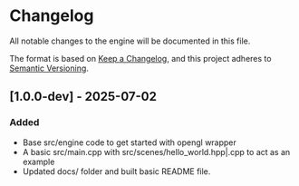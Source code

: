 # Changelog

All notable changes to the engine will be documented in this file.

The format is based on [Keep a Changelog](https://keepachangelog.com/en/1.1.0/),
and this project adheres to [Semantic Versioning](https://semver.org/spec/v2.0.0.html).

## [1.0.0-dev] - 2025-07-02

### Added

- Base src/engine code to get started with opengl wrapper
- A basic src/main.cpp with src/scenes/hello_world.hpp|.cpp to act as an example
- Updated docs/ folder and built basic README file.
